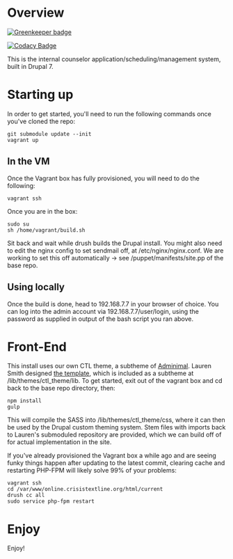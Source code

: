 # Overview

[![Greenkeeper badge](https://badges.greenkeeper.io/MySolace/CTL-Online.svg)](https://greenkeeper.io/)

[![Codacy Badge](https://api.codacy.com/project/badge/Grade/238101e1a0f24f86938b7ec777d53853)](https://www.codacy.com/app/MySolace/CTL-Online?utm_source=github.com&utm_medium=referral&utm_content=MySolace/CTL-Online&utm_campaign=badger)

This is the internal counselor application/scheduling/management system, built in Drupal 7.

# Starting up

In order to get started, you'll need to run the following commands once you've cloned the repo:

```
git submodule update --init
vagrant up
```

## In the VM

Once the Vagrant box has fully provisioned, you will need to do the following:

```
vagrant ssh
```

Once you are in the box:

```
sudo su
sh /home/vagrant/build.sh
```

Sit back and wait while drush builds the Drupal install. You might also need to edit the nginx config to set sendmail off, at /etc/nginx/nginx.conf. We are working to set this off automatically -> see /puppet/manifests/site.pp of the base repo.

## Using locally

Once the build is done, head to 192.168.7.7 in your browser of choice.
You can log into the admin account via 192.168.7.7/user/login, using the password as supplied in output of the bash script you ran above.

# Front-End

This install uses our own CTL theme, a subtheme of [Adminimal](https://www.drupal.org/project/adminimal_theme).
Lauren Smith designed [the template](https://github.com/smithln/ctl), which is included as a subtheme at /lib/themes/ctl_theme/lib. To get started, exit out of the vagrant box and cd back to the base repo directory, then:

```
npm install
gulp
```

This will compile the SASS into /lib/themes/ctl_theme/css, where it can then be used by the Drupal custom theming system.
Stem files with imports back to Lauren's submoduled repository are provided, which we can build off of for actual implementation in the site.

If you've already provisioned the Vagrant box a while ago and are seeing funky things happen after updating to the latest commit, clearing cache and restarting PHP-FPM will likely solve 99% of your problems:

```
vagrant ssh
cd /var/www/online.crisistextline.org/html/current
drush cc all
sudo service php-fpm restart
```

# Enjoy

Enjoy!
